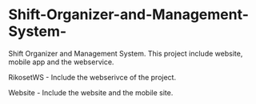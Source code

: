 # Shift-Organizer-and-Management-System-
Shift Organizer and Management System. This project include website, mobile app and the webservice.


RikosetWS - Include the webserivce of the project.

Website - Include the website and the mobile site.

